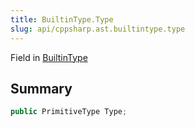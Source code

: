 ```yaml
---
title: BuiltinType.Type
slug: api/cppsharp.ast.builtintype.type
---
```

Field in [BuiltinType](/api/cppsharp/ast/builtintype)

## Summary



```csharp
public PrimitiveType Type;
```

